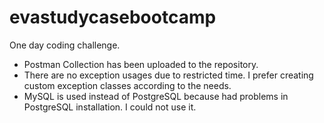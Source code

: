 # evastudycasebootcamp
One day coding challenge.
- Postman Collection has been uploaded to the repository.
- There are no exception usages due to restricted time. I prefer creating custom exception classes according to the needs.
- MySQL is used instead of PostgreSQL because had problems in PostgreSQL installation. I could not use it.
